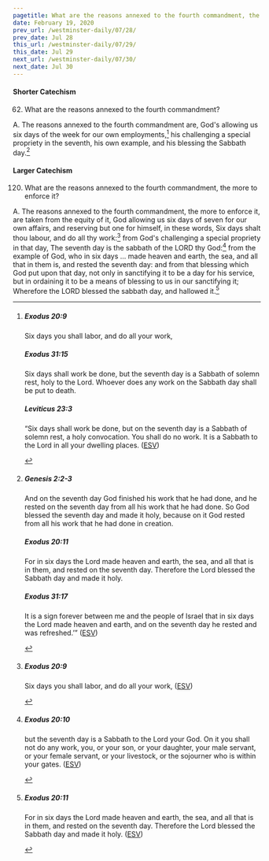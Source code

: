 ```yaml
---
pagetitle: What are the reasons annexed to the fourth commandment, the more to enforce it?
date: February 19, 2020
prev_url: /westminster-daily/07/28/
prev_date: Jul 28
this_url: /westminster-daily/07/29/
this_date: Jul 29
next_url: /westminster-daily/07/30/
next_date: Jul 30
---
```


#### Shorter Catechism

62. What are the reasons annexed to the fourth commandment?

A. The reasons annexed to the fourth commandment are, God's allowing us six days of the week for our own employments,[^fnref:wsc1] his challenging a special propriety in the seventh, his own example, and his blessing the Sabbath day.[^fnref:wsc2]


[^fnref:wsc1]: <div class="esv"><h5>Exodus 20:9</h5> <div class="esv-text"><p id="p02020009.01-1">Six days you shall labor, and do all your work,</p> </div><h5>Exodus 31:15</h5> <div class="esv-text"><p id="p02031015.01-2">Six days shall work be done, but the seventh day is a Sabbath of solemn rest, holy to the <span class="small-caps">Lord</span>. Whoever does any work on the Sabbath day shall be put to death.</p> </div><h5>Leviticus 23:3</h5> <div class="esv-text"> <p id="p03023003.03-3">&#8220;Six days shall work be done, but on the seventh day is a Sabbath of solemn rest, a holy convocation. You shall do no work. It is a Sabbath to the <span class="small-caps">Lord</span> in all your dwelling places.  (<a href="http://www.esv.org" class="copyright">ESV</a>)</p> </div> </div>

[^fnref:wsc2]: <div class="esv"><h5>Genesis 2:2-3</h5> <div class="esv-text"><p id="p01002002.01-1">And on the seventh day God finished his work that he had done, and he rested on the seventh day from all his work that he had done. So God blessed the seventh day and made it holy, because on it God rested from all his work that he had done in creation.</p> </div><h5>Exodus 20:11</h5> <div class="esv-text"><p id="p02020011.01-2">For in six days the <span class="small-caps">Lord</span> made heaven and earth, the sea, and all that is in them, and rested on the seventh day. Therefore the <span class="small-caps">Lord</span> blessed the Sabbath day and made it holy.</p> </div><h5>Exodus 31:17</h5> <div class="esv-text"><p id="p02031017.01-3">It is a sign forever between me and the people of Israel that in six days the <span class="small-caps">Lord</span> made heaven and earth, and on the seventh day he rested and was refreshed.&#8217;&#8221;  (<a href="http://www.esv.org" class="copyright">ESV</a>)</p> </div> </div>


#### Larger Catechism

120. What are the reasons annexed to the fourth commandment, the more to enforce it?

A. The reasons annexed to the fourth commandment, the more to enforce it, are taken from the equity of it, God allowing us six days of seven for our own affairs, and reserving but one for himself, in these words, Six days shalt thou labour, and do all thy work:[^fnref:wlc1] from God's challenging a special propriety in that day, The seventh day is the sabbath of the LORD thy God:[^fnref:wlc2] from the example of God, who in six days ... made heaven and earth, the sea, and all that in them is, and rested the seventh day: and from that blessing which God put upon that day, not only in sanctifying it to be a day for his service, but in ordaining it to be a means of blessing to us in our sanctifying it; Wherefore the LORD blessed the sabbath day, and hallowed it.[^fnref:wlc3]


[^fnref:wlc1]: <div class="esv"><h5>Exodus 20:9</h5> <div class="esv-text"><p id="p02020009.01-1">Six days you shall labor, and do all your work,  (<a href="http://www.esv.org" class="copyright">ESV</a>)</p> </div> </div>

[^fnref:wlc2]: <div class="esv"><h5>Exodus 20:10</h5> <div class="esv-text"><p id="p02020010.01-1">but the seventh day is a Sabbath to the <span class="small-caps">Lord</span> your God. On it you shall not do any work, you, or your son, or your daughter, your male servant, or your female servant, or your livestock, or the sojourner who is within your gates.  (<a href="http://www.esv.org" class="copyright">ESV</a>)</p> </div> </div>

[^fnref:wlc3]: <div class="esv"><h5>Exodus 20:11</h5> <div class="esv-text"><p id="p02020011.01-1">For in six days the <span class="small-caps">Lord</span> made heaven and earth, the sea, and all that is in them, and rested on the seventh day. Therefore the <span class="small-caps">Lord</span> blessed the Sabbath day and made it holy.  (<a href="http://www.esv.org" class="copyright">ESV</a>)</p> </div> </div>

